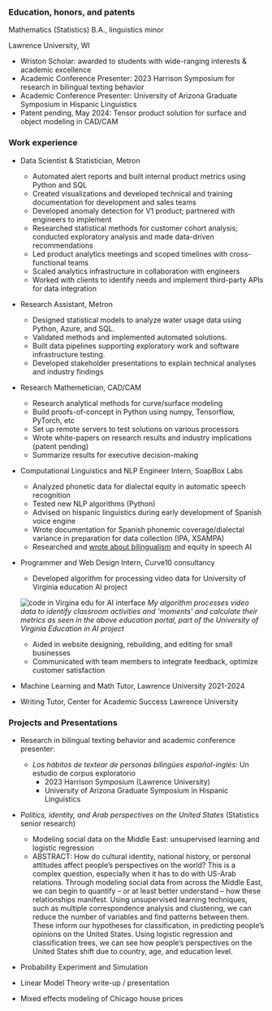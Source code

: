 
### Education, honors, and patents
Mathematics (Statistics) B.A., linguistics minor

Lawrence University, WI

- Wriston Scholar: awarded to students with wide-ranging interests & academic excellence
- Academic Conference Presenter: 2023 Harrison Symposium for research in bilingual
texting behavior
- Academic Conference Presenter: University of Arizona Graduate Symposium in Hispanic
Linguistics
- Patent pending, May 2024: Tensor product solution for surface and object modeling in CAD/CAM

### Work experience
- Data Scientist & Statistician, Metron
  - Automated alert reports and built internal product metrics using Python and SQL
  - Created visualizations and developed technical and training documentation for
development and sales teams
  - Developed anomaly detection for V1 product; partnered with engineers to implement
  - Researched statistical methods for customer cohort analysis; conducted exploratory
analysis and made data-driven recommendations
  - Led product analytics meetings and scoped timelines with cross-functional teams
  - Scaled analytics infrastructure in collaboration with engineers
  - Worked with clients to identify needs and implement third-party APIs for data integration
    
- Research Assistant, Metron
  - Designed statistical models to analyze water usage data using Python, Azure, and SQL.
  - Validated methods and implemented automated solutions.
  - Built data pipelines supporting exploratory work and software infrastructure testing.
  - Developed stakeholder presentations to explain technical analyses and industry findings
  
- Research Mathemetician, CAD/CAM 
  - Research analytical methods for curve/surface modeling
  - Build proofs-of-concept in Python using numpy, Tensorflow, PyTorch, etc
  - Set up remote servers to test solutions on various processors
  - Wrote white-papers on research results and industry implications (patent pending)
  - Summarize results for executive decision-making

- Computational Linguistics and NLP Engineer Intern, SoapBox Labs
  - Analyzed phonetic data for dialectal equity in automatic speech recognition
  - Tested new NLP algorithms (Python)
  - Advised on hispanic linguistics during early development of Spanish voice engine
  - Wrote documentation for Spanish phonemic coverage/dialectal variance in preparation for data collection (IPA, XSAMPA)
  - Researched and [wrote about bilingualism](https://www.soapboxlabs.com/blog/spanish-voice-engine-bilingual-speech-tech/) and equity in speech AI

- Programmer and Web Design Intern, Curve10 consultancy
  - Developed algorithm for processing video data for University of Virginia education AI project
  
  ![code in Virgina edu for AI interface](/portfolio/images/VAcode.png)
  *My algorithm processes video data to identify classroom activities and 'moments' and calculate their metrics as seen in the above education portal, part of the University of Virginia Education in AI project* 
  - Aided in website designing, rebuilding, and editing for small businesses
  - Communicated with team members to integrate feedback, optimize customer satisfaction


- Machine Learning and Math Tutor, Lawrence University     2021-2024
- Writing Tutor, Center for Academic Success Lawrence University

### Projects and Presentations
- Research in bilingual texting behavior and academic conference presenter:
    - *Los hábitos de textear de personas bilingües español-inglés*: Un estudio de corpus exploratorio
       - 2023 Harrison Symposium (Lawrence University)
       - University of Arizona Graduate Symposium in Hispanic Linguistics
     
- *Politics, identity, and Arab perspectives on the United States* (Statistics senior research)
  - Modeling social data on the Middle East: unsupervised learning and logistic regression
  - ABSTRACT: How do cultural identity, national history, or personal attitudes a ffect people’s perspectives on the world? This is a complex question, especially when it has to do with US-Arab relations. Through modeling social data from across the Middle East, we can begin to quantify – or at least better understand – how these relationships manifest. Using unsupervised learning techniques, such as multiple correspondence analysis and clustering, we can reduce the number of variables and find patterns between them. These inform our hypotheses for classification, in predicting people’s opinions on the United States. Using logistic regression and classification trees, we can see how people’s perspectives on the United States shift due to country, age, and education level.
 
- Probability Experiment and Simulation
- Linear Model Theory write-up / presentation
- Mixed effects modeling of Chicago house prices

